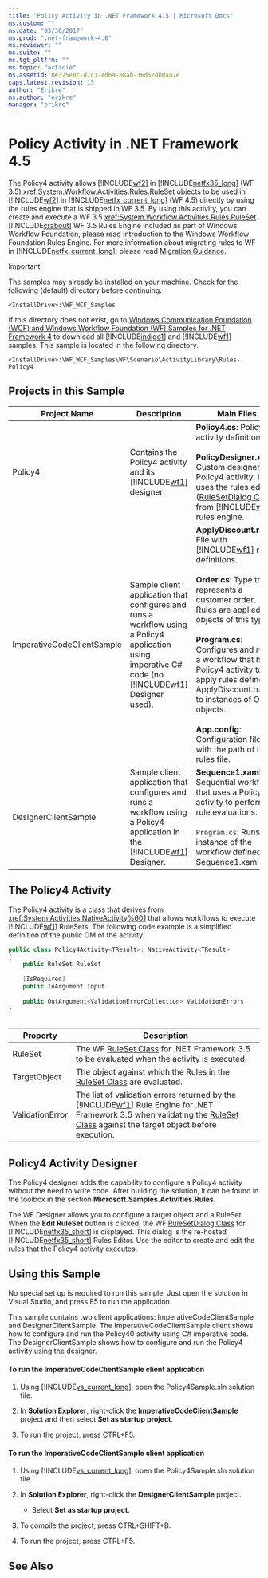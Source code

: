 ```yaml
---
title: "Policy Activity in .NET Framework 4.5 | Microsoft Docs"
ms.custom: ""
ms.date: "03/30/2017"
ms.prod: ".net-framework-4.6"
ms.reviewer: ""
ms.suite: ""
ms.tgt_pltfrm: ""
ms.topic: "article"
ms.assetid: 8e375e0c-d7c1-4d69-88ab-36d52db0aa7e
caps.latest.revision: 15
author: "Erikre"
ms.author: "erikre"
manager: "erikre"
---
```

# Policy Activity in .NET Framework 4.5
The Policy4 activity allows [!INCLUDE[wf2](../../../../includes/wf2-md.md)] in [!INCLUDE[netfx35_long](../../../../includes/netfx35-long-md.md)] (WF 3.5) <xref:System.Workflow.Activities.Rules.RuleSet> objects to be used in [!INCLUDE[wf2](../../../../includes/wf2-md.md)] in [!INCLUDE[netfx_current_long](../../../../includes/netfx-current-long-md.md)] (WF 4.5) directly by using the rules engine that is shipped in WF 3.5. By using this activity, you can create and execute a WF 3.5 <xref:System.Workflow.Activities.Rules.RuleSet>. [!INCLUDE[crabout](../../../../includes/crabout-md.md)] WF 3.5 Rules Engine included as part of Windows Workflow Foundation, please read Introduction to the Windows Workflow Foundation Rules Engine. For more information about migrating rules to WF in [!INCLUDE[netfx_current_long](../../../../includes/netfx-current-long-md.md)], please read [Migration Guidance](../../../../docs/framework/wf/migration-guidance.md).  
  
> [!IMPORTANT]
>  The samples may already be installed on your machine. Check for the following (default) directory before continuing.  
>   
>  `<InstallDrive>:\WF_WCF_Samples`  
>   
>  If this directory does not exist, go to [Windows Communication Foundation (WCF) and Windows Workflow Foundation (WF) Samples for .NET Framework 4](http://go.microsoft.com/fwlink/?LinkId=150780) to download all [!INCLUDE[indigo1](../../../../includes/indigo1-md.md)] and [!INCLUDE[wf1](../../../../includes/wf1-md.md)] samples. This sample is located in the following directory.  
>   
>  `<InstallDrive>:\WF_WCF_Samples\WF\Scenario\ActivityLibrary\Rules-Policy4`  
  
## Projects in this Sample  
  
|Project Name|Description|Main Files|  
|------------------|-----------------|----------------|  
|Policy4|Contains the Policy4 activity and its [!INCLUDE[wf1](../../../../includes/wf1-md.md)] designer.|**Policy4.cs**: Policy4 activity definition.<br /><br /> **PolicyDesigner.xaml**: Custom designer for Policy4 activity. It uses the rules editor ([RuleSetDialog Class](http://go.microsoft.com/fwlink/?LinkId=150378)) from [!INCLUDE[wf1](../../../../includes/wf1-md.md)] rules engine.|  
|ImperativeCodeClientSample|Sample client application that configures and runs a workflow using a Policy4 application using imperative C# code (no [!INCLUDE[wf1](../../../../includes/wf1-md.md)] Designer used).|**ApplyDiscount.rules**: File with [!INCLUDE[wf1](../../../../includes/wf1-md.md)] rule definitions.<br /><br /> **Order.cs**: Type that represents a customer order. Rules are applied to objects of this type.<br /><br /> **Program.cs**: Configures and runs a workflow that has a Policy4 activity to apply rules defined in ApplyDiscount.rules to instances of Order objects.<br /><br /> **App.config**: Configuration file with the path of the rules file.|  
|DesignerClientSample|Sample client application that configures and runs a workflow using a Policy4 application in the [!INCLUDE[wf1](../../../../includes/wf1-md.md)] Designer.|**Sequence1.xaml**: Sequential workflow that uses a Policy4 activity to perform rule evaluations.<br /><br /> `Program.cs`: Runs an instance of the workflow defined in Sequence1.xaml.|  
  
## The Policy4 Activity  
 The Policy4 activity is a class that derives from <xref:System.Activities.NativeActivity%601> that allows workflows to execute [!INCLUDE[wf1](../../../../includes/wf1-md.md)] RuleSets. The following code example is a simplified definition of the public OM of the activity.  
  
```csharp  
public class Policy4Activity<TResult>: NativeActivity<TResult>  
{  
    public RuleSet RuleSet  
  
    [IsRequired]  
    public InArgument Input  
  
    public OutArgument<ValidationErrorCollection> ValidationErrors  
}  
  
```  
  
|Property|Description|  
|--------------|-----------------|  
|RuleSet|The WF [RuleSet Class](http://go.microsoft.com/fwlink/?LinkId=150379) for .NET Framework 3.5 to be evaluated when the activity is executed.|  
|TargetObject|The object against which the Rules in the [RuleSet Class](http://go.microsoft.com/fwlink/?LinkId=150379) are evaluated.|  
|ValidationError|The list of validation errors returned by the [!INCLUDE[wf1](../../../../includes/wf1-md.md)] Rule Engine for .NET Framework 3.5 when validating the [RuleSet Class](http://go.microsoft.com/fwlink/?LinkId=150379) against the target object before execution.|  
  
## Policy4 Activity Designer  
 The Policy4 designer adds the capability to configure a Policy4 activity without the need to write code. After building the solution, it can be found in the toolbox in the section **Microsoft.Samples.Activities.Rules**.  
  
 The WF Designer allows you to configure a target object and a RuleSet. When the **Edit RuleSet** button is clicked, the WF [RuleSetDialog Class](http://go.microsoft.com/fwlink/?LinkId=150378) for [!INCLUDE[netfx35_short](../../../../includes/netfx35-short-md.md)] is displayed. This dialog is the re-hosted [!INCLUDE[netfx35_short](../../../../includes/netfx35-short-md.md)] Rules Editor. Use the editor to create and edit the rules that the Policy4 activity executes.  
  
## Using this Sample  
 No special set up is required to run this sample. Just open the solution in Visual Studio, and press F5 to run the application.  
  
 This sample contains two client applications: ImperativeCodeClientSample and DesignerClientSample. The ImperativeCodeClientSample client shows how to configure and run the Policy40 activity using C# imperative code. The DesignerClientSample shows how to configure and run the Policy4 activity using the designer.  
  
#### To run the ImperativeCodeClientSample client application  
  
1.  Using [!INCLUDE[vs_current_long](../../../../includes/vs-current-long-md.md)], open the Policy4Sample.sln solution file.  
  
2.  In **Solution Explorer**, right-click the **ImperativeCodeClientSample** project and then select **Set as startup project**.  
  
3.  To run the project, press CTRL+F5.  
  
#### To run the ImperativeCodeClientSample client application  
  
1.  Using [!INCLUDE[vs_current_long](../../../../includes/vs-current-long-md.md)], open the Policy4Sample.sln solution file.  
  
2.  In **Solution Explorer**, right-click the **DesignerClientSample** project.  
  
    -   Select **Set as startup project**.  
  
3.  To compile the project, press CTRL+SHIFT+B.  
  
4.  To run the project, press CTRL+F5.  
  
## See Also